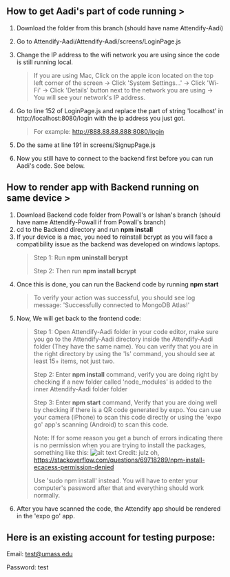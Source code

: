 ## How to get Aadi's part of code running >

1. Download the folder from this branch (should have name Attendify-Aadi)
2. Go to Attendify-Aadi/Attendify-Aadi/screens/LoginPage.js
3. Change the IP address to the wifi network you are using
    since the code is still running local.

   > If you are using Mac, Click on the apple icon located on
   the top left corner of the screen -> Click 'System Settings...'
   -> Click 'Wi-Fi' -> Click 'Details' button next to the network
   you are using -> You will see your network's IP address.
4. Go to line 152 of LoginPage.js and replace the part of string 'localhost' in
   http://localhost:8080/login with the ip address you just got.
   > For example: http://888.88.88.888:8080/login
5. Do the same at line 191 in screens/SignupPage.js
6. Now you still have to connect to the backend first
   before you can run Aadi's code. See below.

## How to render app with Backend running on same device >

1. Download Backend code folder from Powall's or Ishan's branch (should have name
   Attendify-Powall if from Powall's branch)
2. cd to the Backend directory and run **npm install** 
3. If your device is a mac, you need to reinstall bcrypt as you will
   face a compatibility issue as the backend was developed on windows laptops. 
   > Step 1: Run **npm uninstall bcrypt**
   > 
   > Step 2: Then run **npm install bcrypt**
4. Once this is done, you can run the Backend code by running **npm start**
   > To verify your action was successful, you should see log message:
   > 'Successfully connected to MongoDB Atlas!'
5. Now, We will get back to the frontend code:
   > Step 1: Open Attendify-Aadi folder in your code editor, make sure you go to the
   > Attendify-Aadi directory inside the Attendify-Aadi folder (They have the same name).
   > You can verify that you are in the right directory by using the 'ls' command,
   > you should see at least 15+ items, not just two.
   >
   > Step 2: Enter **npm install** command, verify you are doing right by checking if
   > a new folder called 'node_modules' is added to the inner Attendify-Aadi folder folder
   >
   > Step 3: Enter **npm start** command, Verify that you are doing well by
   > checking if there is a QR code generated by expo. You can use your camera
   > (iPhone) to scan this code directly or using the 'expo go' app's scanning
   > (Android) to scan this code.
   >
   > Note: If for some reason you get a bunch of errors indicating there is no
   > permission when you are trying to install the packages, something like this:
   > ![alt text](https://i.stack.imgur.com/daueK.png)
   > Credit: julz oh, https://stackoverflow.com/questions/69718289/npm-install-ecacess-permission-denied
   > 
   > Use 'sudo npm install' instead. You will
   > have to enter your computer's password after that and everything should
   > work normally.
6. After you have scanned the code, the Attendify app should be rendered in
   the 'expo go' app.


## Here is an existing account for testing purpose:

Email: test@umass.edu

Password: test


